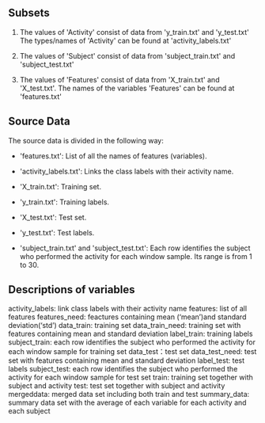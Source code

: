 


## Subsets

1. The values of 'Activity' consist of data from 'y_train.txt' and 'y_test.txt'
The types/names of 'Activity' can be found at 'activity_labels.txt'

2. The values of 'Subject' consist of data from 'subject_train.txt' and 'subject_test.txt'

3. The values of 'Features' consist of data from 'X_train.txt' and 'X_test.txt'.
The names of the variables 'Features' can be found at 'features.txt'


## Source Data

The source data is divided in the following way:

- 'features.txt': List of all the names of features (variables).

- 'activity_labels.txt': Links the class labels with their activity name.

- 'X_train.txt': Training set.

- 'y_train.txt': Training labels.

- 'X_test.txt': Test set.

- 'y_test.txt': Test labels.

- 'subject_train.txt' and 'subject_test.txt': Each row identifies the subject who performed the activity for each window sample. Its range is from 1 to 30.


## Descriptions of variables

activity_labels: link class labels with their activity name
features: list of all features
features_need: feactures containing mean (‘mean’)and standard deviation(‘std’)
data_train: training set
data_train_need: training set with features containing mean and standard deviation
label_train: training labels
subject_train: each row identifies the subject who performed the activity for each window sample for training set
data_test：test set
data_test_need: test set with features containing mean and standard deviation
label_test: test labels
subject_test: each row identifies the subject who performed the activity for each window sample for test set
train: training set together with subject and activity
test: test set together with subject and activity
mergeddata: merged data set including both train and test
summary_data: summary data set with the average of each variable for each activity and each subject
